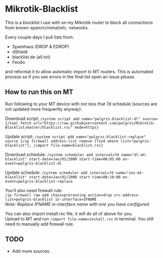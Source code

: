 # Mikrotik-Blacklist
This is a blocklist I use with on my Mikrotik router to block all connections from known spam/criminal/etc. networks.

Every couple days I pull lists from:
- Spamhaus (DROP & EDROP)
- dShield  
- blacklist.de (all.txt)
- Feodo

and reformat it to allow automatic import to MT routers. This is automated process so if you see errors in the final list open an issue please.

## How to run this on MT
Run following to your MT device with not less that 7d schedule (sources are not updated more frequently anyway):  

Download script:
`/system script add name="pwlgrzs-blacklist-dl" source={/tool fetch url="https://raw.githubusercontent.com/pwlgrzs/Mikrotik-Blacklist/master/blacklist.rsc" mode=https}`

Update script:
`/system script add name="pwlgrzs-blacklist-replace" source {/ip firewall address-list remove [find where list="pwlgrzs-blacklist"]; /import file-name=blacklist.rsc}`

Download schedule:
`/system scheduler add interval=7d name="dl-mt-blacklist" start-date=Jan/01/2000 start-time=00:05:00 on-event=pwlgrzs-blacklist-dl`

Update schedule:
`/system scheduler add interval=7d name="ins-mt-blacklist" start-date=Jan/01/2000 start-time=00:10:00 on-event=pwlgrzs-blacklist-replace`

You'll also need firewall rule:  
`/ip firewall raw add chain=prerouting action=drop src-address-list=pwlgrzs-blacklist in-interface=IFNAME`  
*Note: Replace IFNAME in-interface name with one you have configured*

You can also import install.rsc file, it will do all of above for you.  
Upload to MT and run `/import file-name=install.rsc` in terminal. You still need to manually add firewall rule.

## TODO
 - Add more sources.
